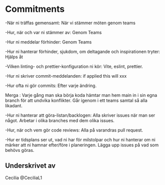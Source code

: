 # Commitments

  -När ni träffas gemensamt:
  När vi stämmer möten genom teams

  -Hur, när och var ni stämmer av:
  Genom Teams

  -Hur ni meddelar förhinder:
  Genom Teams

  -Hur ni hanterar förhinder, sjukdom, om deltagande och inspirationen tryter:
  Hjälps åt

  -Vilken linting- och prettier-konfiguration ni kör:
Vite, eslint, prettier.

  -Hur ni skriver commit-meddelanden:
  if applied this will xxx

  -Hur ofta ni gör commits:
  Efter varje ändring. 
  
  Merga :
  Varje gång man ska börja koda hämtar man hem main in i sin egna branch för att undvika konflikter.
  Går igenom i ett teams samtal så alla likadant. 

  -Hur ni hanterar att göra-listan/backlogen:
  Alla skriver issues när man ser något. Arbetar i olika branches med dem olika issues.

  -Hur, när och vem gör code reviews:
  Alla på varandras pull request.

  -Hur er tidsplans ser ut, vad ni har för milstolpar och hur ni hanterar om ni märker att ni hamnar efter/före i planeringen.
  Lägga upp issues på vad som behövs göras.


## Underskrivet av
 Cecilia @CeciliaL1
